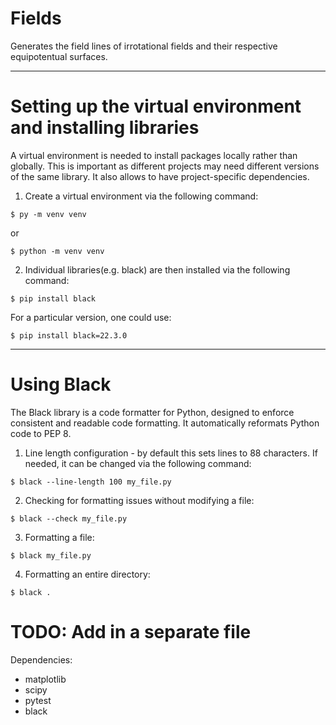 # Fields
Generates the field lines of irrotational fields and their respective equipotentual surfaces.

-----------------------------------------------------------------------------
# Setting up the virtual environment and installing libraries

A virtual environment is needed to install packages locally rather than globally.
This is important as different projects may need different versions of the same
library. It also allows to have project-specific dependencies.

1) Create a virtual environment via the following command:
```shell
$ py -m venv venv
```
or
```shell
$ python -m venv venv
```
2) Individual libraries(e.g. black) are then installed via the following command:
```shell
$ pip install black
```
For a particular version, one could use:
```shell
$ pip install black=22.3.0
```
-----------------------------------------------------------------------------
# Using Black

The Black library is a code formatter for Python, designed to enforce consistent and readable code formatting. It automatically reformats Python code to PEP 8.

1) Line length configuration - by default this sets lines to 88 characters. 
If needed, it can be changed via the following command:
```shell
$ black --line-length 100 my_file.py
```
2) Checking for formatting issues without modifying a file:
```shell
$ black --check my_file.py
```
3) Formatting a file:
```shell
$ black my_file.py
```
4) Formatting an entire directory:
```shell
$ black .
```



# TODO: Add in a separate file
Dependencies:
- matplotlib
- scipy
- pytest
- black